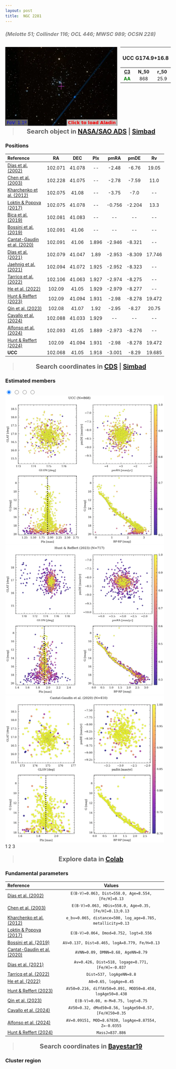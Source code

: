 ```yaml
---
layout: post
title:  NGC 2281
---
```

<h3><span style="color: #808080;"><i>(Melotte 51; Collinder 116; OCL 446; MWSC 989; OCSN 228)</i></span></h3><div style="display: flex; justify-content: space-between; width:720px;height:250px">
<div style="text-align: center;">

<!-- Static image + data attributes for FOV and target -->
<img id="aladin_img"
     data-umami-event="aladin_load"
     src="https://raw.githubusercontent.com/ucc23/Q2P/main/plots/aladin/ngc2281.webp"
     alt="Click to load Aladin Lite" 
     style="width:355px;height:250px; cursor: pointer;"
     data-fov="0.863" 
     data-target="102.068 41.05"/>
<!-- Div to contain Aladin Lite viewer -->
<div id="aladin-lite-div" style="width:355px;height:250px;display:none;"></div>
<!-- Aladin Lite script (will be loaded after the image is clicked) -->
<script src="{{ site.baseurl }}/scripts/aladin_load.js"></script>

</div>
<!-- Left block -->

<table style="width:355px;height:250px;">
  <!-- Row 1 (title) -->
  <tr>
    <td colspan="5"><h3>UCC G174.9+16.8</h3></td>
  </tr>
  <!-- Row 2 -->
  <tr>
    <th style="text-align: center;"><a href="https://ucc.ar/faq#what-is-the-c3-parameter" title="Combined class">C3</a></th>
    <th style="text-align: center;"><div title="Stars with membership probability >50%">N_50</div></th>
    <th style="text-align: center;"><div title="Radius that contains half the members [arcmin]">r_50</div></th>
  </tr>
  <!-- Row 3 -->
  <tr>
    <td style="text-align: center;"><span style="color: green; font-weight: bold;">A</span><span style="color: green; font-weight: bold;">A</span></td>
    <td style="text-align: center;">868</td>
    <td style="text-align: center;">25.9</td>
  </tr>
</table>
</div>

> <p style="text-align:center; font-weight: bold; font-size:20px">Search object in <a data-umami-event="nasa_search" href="https://ui.adsabs.harvard.edu/search/q=%20collection%3Aastronomy%20body%3A%22NGC%202281%22&sort=date%20desc%2C%20bibcode%20desc&p_=0" target="_blank">NASA/SAO ADS</a> | <a data-umami-event="simbad_search" href="https://simbad.cds.unistra.fr/simbad/sim-id-refs?Ident=ngc2281" target="_blank">Simbad</a></p>


### Positions

| Reference    | RA    | DEC   | Plx  | pmRA  | pmDE   |  Rv  |
| :---         | :---: | :---: | :---: | :---: | :---: | :---: |
|[Dias et al. (2002)](https://ui.adsabs.harvard.edu/abs/2002A%26A...389..871D) | 102.071 | 41.078 | -- | -2.48 | -6.76 | 19.05 |
|[Chen et al. (2003)](https://ui.adsabs.harvard.edu/abs/2003AJ....125.1397C) | 102.228 | 41.075 | -- | -2.78 | -7.59 | 11.0 |
|[Kharchenko et al. (2012)](https://ui.adsabs.harvard.edu/abs/2012A%26A...543A.156K) | 102.075 | 41.08 | -- | -3.75 | -7.0 | -- |
|[Loktin & Popova (2017)](https://ui.adsabs.harvard.edu/abs/2017AstBu..72..257L) | 102.075 | 41.078 | -- | -0.756 | -2.204 | 13.3 |
|[Bica et al. (2019)](https://ui.adsabs.harvard.edu/abs/2019AJ....157...12B) | 102.081 | 41.083 | -- | -- | -- | -- |
|[Bossini et al. (2019)](https://ui.adsabs.harvard.edu/abs/2019A%26A...623A.108B) | 102.091 | 41.06 | -- | -- | -- | -- |
|[Cantat-Gaudin et al. (2020)](https://ui.adsabs.harvard.edu/abs/2020A%26A...640A...1C) | 102.091 | 41.06 | 1.896 | -2.946 | -8.321 | -- |
|[Dias et al. (2021)](https://ui.adsabs.harvard.edu/abs/2021MNRAS.504..356D) | 102.079 | 41.047 | 1.89 | -2.953 | -8.309 | 17.746 |
|[Jaehnig et al. (2021)](https://ui.adsabs.harvard.edu/abs/2021ApJ...923..129J) | 102.094 | 41.072 | 1.925 | -2.952 | -8.323 | -- |
|[Tarricq et al. (2022)](https://ui.adsabs.harvard.edu/abs/2022A%26A...659A..59T) | 102.106 | 41.063 | 1.927 | -2.974 | -8.275 | -- |
|[He et al. (2022)](https://ui.adsabs.harvard.edu/abs/2022ApJS..262....7H) | 102.09 | 41.05 | 1.929 | -2.979 | -8.277 | -- |
|[Hunt & Reffert (2023)](https://ui.adsabs.harvard.edu/abs/2023A%26A...673A.114H) | 102.09 | 41.094 | 1.931 | -2.98 | -8.278 | 19.472 |
|[Qin et al. (2023)](https://ui.adsabs.harvard.edu/abs/2023ApJS..265...12Q) | 102.08 | 41.07 | 1.92 | -2.95 | -8.27 | 20.75 |
|[Cavallo et al. (2024)](https://ui.adsabs.harvard.edu/abs/2024AJ....167...12C) | 102.088 | 41.033 | 1.929 | -- | -- | -- |
|[Alfonso et al. (2024)](https://ui.adsabs.harvard.edu/abs/2024A%26A...689A..18A) | 102.093 | 41.05 | 1.889 | -2.973 | -8.276 | -- |
|[Hunt & Reffert (2024)](https://ui.adsabs.harvard.edu/abs/2024A%26A...686A..42H) | 102.09 | 41.094 | 1.931 | -2.98 | -8.278 | 19.472 |
| **UCC** |102.068 | 41.05 | 1.918 | -3.001 | -8.29 | 19.685 |

> <p style="text-align:center; font-weight: bold; font-size:20px">Search coordinates in <a data-umami-event="cds_coord_search" href="https://cdsportal.u-strasbg.fr/?target=102.068,+41.05" target="_blank">CDS</a> | <a data-umami-event="simbad_coord_search" href="https://simbad.cds.unistra.fr/mobile/object_list.html?coord=102.068%2041.05&output=json&radius=5&userEntry=ngc2281" target="_blank">Simbad</a></p>

### Estimated members

<div class="carousel">
<input type="radio" name="radio-btn" id="slide1" checked>
<input type="radio" name="radio-btn" id="slide1">
<input type="radio" name="radio-btn" id="slide2">
<input type="radio" name="radio-btn" id="slide3">
<div class="slides">
<div class="slide">
<a href="https://raw.githubusercontent.com/ucc23/Q2P/main/plots/UCC/ngc2281.webp" target="_blank">
<img src="https://raw.githubusercontent.com/ucc23/Q2P/main/plots/UCC/ngc2281.webp" alt="NGC 2281 UCC">
</a>
</div>
<div class="slide">
<a href="https://raw.githubusercontent.com/ucc23/Q2P/main/plots/HUNT23/ngc2281.webp" target="_blank">
<img src="https://raw.githubusercontent.com/ucc23/Q2P/main/plots/HUNT23/ngc2281.webp" alt="NGC 2281 HUNT23">
</a>
</div>
<div class="slide">
<a href="https://raw.githubusercontent.com/ucc23/Q2P/main/plots/CANTAT20/ngc2281.webp" target="_blank">
<img src="https://raw.githubusercontent.com/ucc23/Q2P/main/plots/CANTAT20/ngc2281.webp" alt="NGC 2281 CANTAT20">
</a>
</div>
</div>
<div class="indicators">
<label for="slide1">1</label>
<label for="slide2">2</label>
<label for="slide3">3</label>
</div>
</div>


> <p style="text-align:center; font-weight: bold; font-size:20px">Explore data in <a data-umami-event="colab" href="https://colab.research.google.com/github/ucc23/ucc/blob/main/assets/notebook.ipynb" target="_blank">Colab</a></p>


### Fundamental parameters

| Reference |  Values |
| :---      |  :---:  |
| [Dias et al. (2002)](https://ui.adsabs.harvard.edu/abs/2002A%26A...389..871D) | `E(B-V)=0.063, Dist=558.0, Age=8.554, [Fe/H]=0.13` |
| [Chen et al. (2003)](https://ui.adsabs.harvard.edu/abs/2003AJ....125.1397C) | `E(B-V)=0.063, HDis=558.0, Age=0.35, [Fe/H]=0.13;0.13` |
| [Kharchenko et al. (2012)](https://ui.adsabs.harvard.edu/abs/2012A%26A...543A.156K) | `e_bv=0.065, distance=500, log_age=8.785, metallicity=0.13` |
| [Loktin & Popova (2017)](https://ui.adsabs.harvard.edu/abs/2017AstBu..72..257L) | `E(B-V)=0.064, Dmod=8.752, logt=8.556` |
| [Bossini et al. (2019)](https://ui.adsabs.harvard.edu/abs/2019A%26A...623A.108B) | `AV=0.137, Dist=8.465, logA=8.779, Fe/H=0.13` |
| [Cantat-Gaudin et al. (2020)](https://ui.adsabs.harvard.edu/abs/2020A%26A...640A...1C) | `AVNN=0.09, DMNN=8.68, AgeNN=8.79` |
| [Dias et al. (2021)](https://ui.adsabs.harvard.edu/abs/2021MNRAS.504..356D) | `Av=0.426, Dist=518, logage=8.771, [Fe/H]=-0.037` |
| [Tarricq et al. (2022)](https://ui.adsabs.harvard.edu/abs/2022A%26A...659A..59T) | `Dist=537, logAgeNN=8.8` |
| [He et al. (2022)](https://ui.adsabs.harvard.edu/abs/2022ApJS..262....7H) | `A0=0.65, logAge=8.45` |
| [Hunt & Reffert (2023)](https://ui.adsabs.harvard.edu/abs/2023A%26A...673A.114H) | `AV50=0.216, diffAV50=0.891, MOD50=8.458, logAge50=8.438` |
| [Qin et al. (2023)](https://ui.adsabs.harvard.edu/abs/2023ApJS..265...12Q) | `E(B-V)=0.08, m-M=8.75, logt=8.75` |
| [Cavallo et al. (2024)](https://ui.adsabs.harvard.edu/abs/2024AJ....167...12C) | `AV50=0.32, dMod50=8.56, logAge50=8.57, [Fe/H]50=0.35` |
| [Alfonso et al. (2024)](https://ui.adsabs.harvard.edu/abs/2024A%26A...689A..18A) | `AV=0.09151, MOD=8.67830, logAge=8.87554, Z=-0.0355` |
| [Hunt & Reffert (2024)](https://ui.adsabs.harvard.edu/abs/2024A%26A...686A..42H) | `MassJ=837.886` |

> <p style="text-align:center; font-weight: bold; font-size:20px">Search coordinates in <a data-umami-event="bayestar" href="http://argonaut.skymaps.info/query?lon=174.928%20&lat=16.873&coordsys=gal&mapname=bayestar2019" target="_blank">Bayestar19</a></p>


### Cluster region

<html lang="en">
  <body>
    <center>
    <div id="plot-params"
         data-oc-name="ngc2281"
         data-ra-center="102.09"
         data-dec-center="41.06"
         data-rad-deg="25.9"
         data-plx="1.918">
    </div>
    <div id="plot-container">
        <div id="plot"></div>
    </div>
    <script defer type="module" src="{{ site.baseurl }}/scripts/radec_scatter.js"></script>
    </center>
  </body>
</html>
<br>
